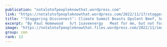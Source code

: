 ```yaml
---
publication: "notalotofpeopleknowthat.wordpress.com"
link: "https://notalotofpeopleknowthat.wordpress.com/2022/11/17/staggering-disconnect-climate-summit-boasts-opulent-beef-seafood-menu-despite-spearheading-anti-meat-initiatives/"
title: "‘Staggering Disconnect’: Climate Summit Boasts Opulent Beef, Seafood Menu Despite Spearheading Anti-Meat Initiatives"
excerpt: "By Paul Homewood   h/t 1saveenergy   Meat for me, but not for thee!         World leaders and officials attending the United Nations COP27 climate conference can spend…"
image: "https://notalotofpeopleknowthat.files.wordpress.com/2022/11/image_thumb-66.png"
group: con
rank: 13
---
```

